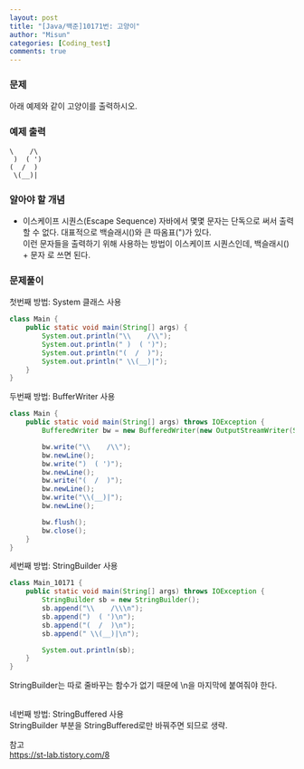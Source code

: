 ```yaml
---
layout: post
title: "[Java/백준]10171번: 고양이"
author: "Misun"
categories: [Coding_test]
comments: true
---
```


### 문제

아래 예제와 같이 고양이를 출력하시오.

### 예제 출력

```
\    /\
 )  ( ')
(  /  )
 \(__)|
```

### 알아야 할 개념

- 이스케이프 시퀀스(Escape Sequence)
  자바에서 몇몇 문자는 단독으로 써서 출력할 수 없다. 대표적으로 백슬래시(\)와 큰 따옴표(")가 있다.<br>
  이런 문자들을 출력하기 위해 사용하는 방법이 이스케이프 시퀀스인데, 백슬래시(\) + 문자 로 쓰면 된다.<br>

### 문제풀이

첫번째 방법: System 클래스 사용<br>

```java
class Main {
	public static void main(String[] args) {
		System.out.println("\\    /\\");
		System.out.println(" )  ( ')");
		System.out.println("(  /  )");
		System.out.println(" \\(__)|");
	}
}
```

두번째 방법: BufferWriter 사용<br>

```java
class Main {
	public static void main(String[] args) throws IOException {
		BufferedWriter bw = new BufferedWriter(new OutputStreamWriter(System.out));

		bw.write("\\    /\\");
		bw.newLine();
		bw.write(")  ( ')");
		bw.newLine();
		bw.write("(  /  )");
		bw.newLine();
		bw.write("\\(__)|");
		bw.newLine();

		bw.flush();
		bw.close();
	}
}
```

세번째 방법: StringBuilder 사용<br>

```java
class Main_10171 {
	public static void main(String[] args) throws IOException {
		StringBuilder sb = new StringBuilder();
		sb.append("\\    /\\\n");
		sb.append(")  ( ')\n");
		sb.append("(  /  )\n");
		sb.append(" \\(__)|\n");

		System.out.println(sb);
	}
}

```

StringBuilder는 따로 줄바꾸는 함수가 없기 때문에 \n을 마지막에 붙여줘야 한다.<br>
<br>

네번째 방법: StringBuffered 사용<br>
StringBuilder 부분을 StringBuffered로만 바꿔주면 되므로 생략.

참고<br>
<https://st-lab.tistory.com/8>
